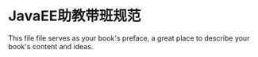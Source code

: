 # JavaEE助教带班规范

This file file serves as your book's preface, a great place to describe your book's content and ideas.

